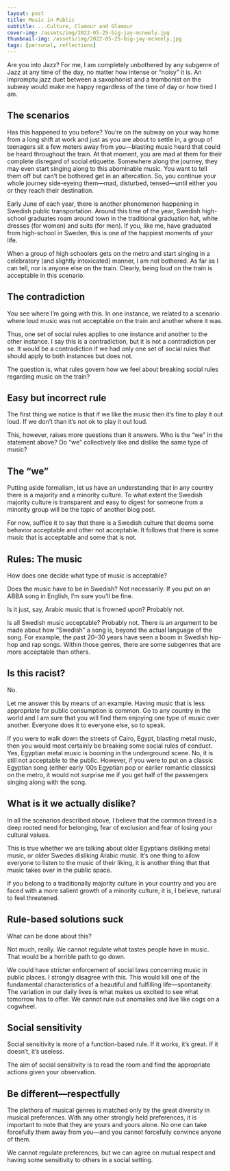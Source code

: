 ```yaml
---
layout: post
title: Music in Public
subtitle: ...Culture, Clamour and Glamour
cover-img: /assets/img/2022-05-25-big-jay-mcneely.jpg
thumbnail-img: /assets/img/2022-05-25-big-jay-mcneely.jpg
tags: [personal, reflections]
---
```

Are you into Jazz? For me, I am completely unbothered by any subgenre of Jazz at any time of the day, no matter how intense or “noisy” it is. An impromptu jazz duet between a saxophonist and a trombonist on the subway would make me happy regardless of the time of day or how tired I am.

## The scenarios
Has this happened to you before? You’re on the subway on your way home from a long shift at work and just as you are about to settle in, a group of teenagers sit a few meters away from you—blasting music heard that could be heard throughout the train. At that moment, you are mad at them for their complete disregard of social etiquette. Somewhere along the journey, they may even start singing along to this abominable music. You want to tell them off but can’t be bothered get in an altercation. So, you continue your whole journey side-eyeing them—mad, disturbed, tensed—until either you or they reach their destination.

Early June of each year, there is another phenomenon happening in Swedish public transportation. Around this time of the year, Swedish high-school graduates roam around town in the traditional graduation hat, white dresses (for women) and suits (for men). If you, like me, have graduated from high-school in Sweden, this is one of the happiest moments of your life. 

When a group of high schoolers gets on the metro and start singing in a celebratory (and slightly intoxicated) manner, I am not bothered. As far as I can tell, nor is anyone else on the train. Clearly, being loud on the train is acceptable in this scenario.

## The contradiction
You see where I’m going with this. In one instance, we related to a scenario where loud music was not acceptable on the train and another where it was. 

Thus, one set of social rules applies to one instance and another to the other instance. I say this is a contradiction, but it is not a contradiction per se. It would be a contradiction if we had only one set of social rules that should apply to both instances but does not.

The question is, what rules govern how we feel about breaking social rules regarding music on the train?

## Easy but incorrect rule
The first thing we notice is that if we like the music then it’s fine to play it out loud. If we don’t than it’s not ok to play it out loud.

This, however, raises more questions than it answers. Who is the “we” in the statement above? Do “we” collectively like and dislike the same type of music?

## The “we”
Putting aside formalism, let us have an understanding that in any country there is a majority and a minority culture. To what extent the Swedish majority culture is transparent and easy to digest for someone from a minority group will be the topic of another blog post.

For now, suffice it to say that there is a Swedish culture that deems some behavior acceptable and other not acceptable. It follows that there is some music that is acceptable and some that is not.

## Rules: The music
How does one decide what type of music is acceptable?

Does the music have to be in Swedish? Not necessarily. If you put on an ABBA song in English, I’m sure you’ll be fine.

Is it just, say, Arabic music that is frowned upon? Probably not. 

Is all Swedish music acceptable? Probably not. There is an argument to be made about how “Swedish” a song is, beyond the actual language of the song. For example, the past 20–30 years have seen a boom in Swedish hip-hop and rap songs. Within those genres, there are some subgenres that are more acceptable than others.

## Is this racist?
No.

Let me answer this by means of an example. Having music that is less appropriate for public consumption is common. Go to any country in the world and I am sure that you will find them enjoying one type of music over another. Everyone does it to everyone else, so to speak.

If you were to walk down the streets of Cairo, Egypt, blasting metal music, then you would most certainly be breaking some social rules of conduct. Yes, Egyptian metal music is booming in the underground scene. No, it is still not acceptable to the public. However, if you were to put on a classic Egyptian song (either early ’00s Egyptian pop or earlier romantic classics) on the metro, it would not surprise me if you get half of the passengers singing along with the song. 

## What is it we actually dislike?
In all the scenarios described above, I believe that the common thread is a deep rooted need for belonging, fear of exclusion and fear of losing your cultural values.

This is true whether we are talking about older Egyptians disliking metal music, or older Swedes disliking Arabic music. It’s one thing to allow everyone to listen to the music of their liking, it is another thing that that music takes over in the public space.

If you belong to a traditionally majority culture in your country and you are faced with a more salient growth of a minority culture, it is, I believe, natural to feel threatened.

## Rule-based solutions suck
What can be done about this?

Not much, really. We cannot regulate what tastes people have in music. That would be a horrible path to go down.

We could have stricter enforcement of social laws concerning music in public places. I strongly disagree with this. This would kill one of the fundamental characteristics of a beautiful and fulfilling life—spontaneity. The variation in our daily lives is what makes us excited to see what tomorrow has to offer. We cannot rule out anomalies and live like cogs on a cogwheel. 

## Social sensitivity
Social sensitivity is more of a function-based rule. If it works, it’s great. If it doesn’t, it’s useless.

The aim of social sensitivity is to read the room and find the appropriate actions given your observation.

## Be different—respectfully
The plethora of musical genres is matched only by the great diversity in musical preferences.
With any other strongly held preferences, it is important to note that they are yours and yours alone. No one can take forcefully them away from you—and you cannot forcefully convince anyone of them.

We cannot regulate preferences, but we can agree on mutual respect and having some sensitivity to others in a social setting.
